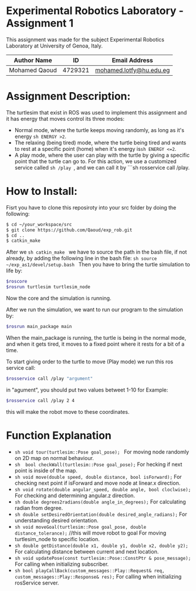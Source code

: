 # Experimental Robotics Laboratory - Assignment 1
This assignment was made for the subject Experimental Robotics Laboratory at University of Genoa, Italy.

| Author Name | ID |  Email Address   |
| ------ | ------ | -----|
| Mohamed Qaoud | 4729321 | mohamed.lotfy@hu.edu.eg |

# Assignment Description:

The turtlesim that exist in ROS was used to implement this assignment and it has energy that moves control its three modes:

 - Normal mode, where the turtle keeps moving randomly, as long as it's energy ```sh ENERGY >2```.
 - The relaxing (being tired) mode, where the turtle being tired and wants to rest at a specific point (home) when it's energy is```sh ENERGY <=2```.
 - A play mode, where the user can play with the turtle by giving a specific point that the turtle can go to. For this action, we use a customized service called ```sh /play ```, and we can call it by ```sh rosservice call /play.

# How to Install:

Fisrt you have to clone this reposiroty into your src folder by doing the following:
```sh
$ cd ~/your_workspace/src
$ git clone https://github.com/Qaoud/exp_rob.git
$ cd ..
$ catkin_make
```
After we ```sh catkin_make ``` we have to source the path in the bash file, if not already, by adding the following line in the bash file:
```sh source ~/exp_as1/devel/setup.bash ```
Then you have to bring the turtle simulation to life by:
```sh
$roscore 
$rosrun turtlesim turtlesim_node
```
Now the core and the simulation is running.

After we run the simulation, we want to run our program to the simulation by:
```sh
$rosrun main_package main
```
When the main_package is running, the turtle is being in the normal mode, and when it gets tired, it moves to a fixed point where it rests for a bit of a time.

To start giving order to the turtle to move (Play mode) we run this ros service call:

```sh
$rosservice call /play "argument"
```
in "agument", you should put two values betweet 1-10 for Example: 
```sh
$rosservice call /play 2 4
```
this will make the robot move to these coordinates.


# Function Explanation

- ```sh void tour(turtlesim::Pose goal_pose); ``` For moving node randomly on 2D map on normal behaviour.
- ```sh  bool checkWall(turtlesim::Pose goal_pose);``` For hecking if next point is inside of the map.
- ```sh void move(double speed, double distance, bool isForward);``` For checking next point if isForward and move node at linear.x direction.
- ```sh void rotate(double angular_speed, double angle, bool cloclwise);``` For checking and determining angular.z direction.
- ```sh double degrees2radians(double angle_in_degrees);``` For calculating radian from degree.
- ```sh double setDesiredOrientation(double desired_angle_radians);``` For understanding desired orientation.
- ```sh void moveGoal(turtlesim::Pose goal_pose, double distance_tolerance);``` //this will move robot to goal For moving turtlesim_node to specific location.
- ```sh double getDistance(double x1, double y1, double x2, double y2);``` For calculating distance between current and next location.
- ```sh void updatePose(const turtlesim::Pose::ConstPtr & pose_message);``` For calling when initializing subscriber.
- ```sh bool playCallBack(custom_messages::Play::Request& req, custom_messages::Play::Response& res);``` For calling when initializing rosService server.

